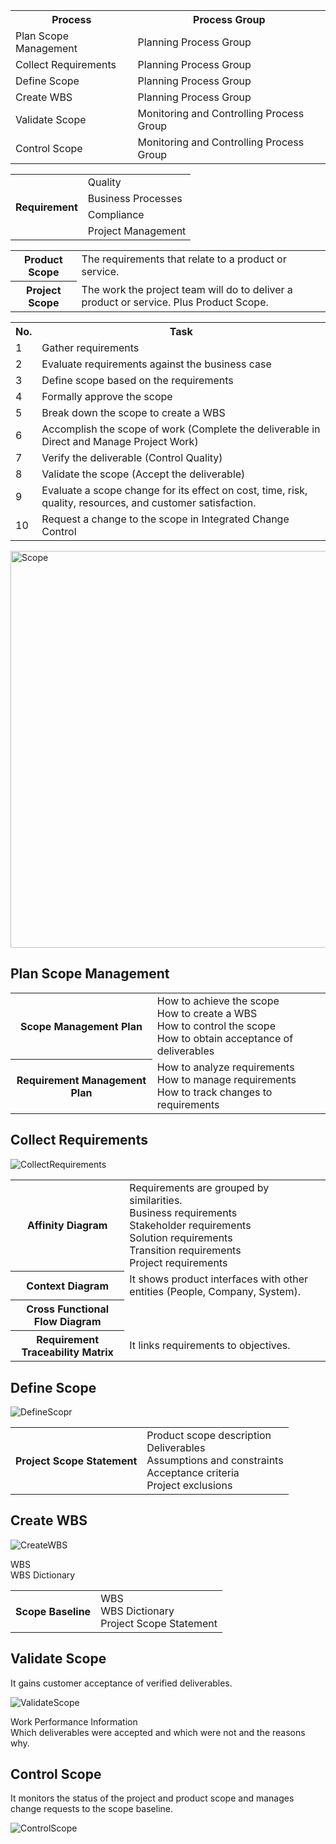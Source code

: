 <table>
<tr><th>Process</th><th>Process Group</th></tr>
<tr><td>Plan Scope Management</td><td>Planning Process Group</td></tr>
<tr><td>Collect Requirements</td><td>Planning Process Group</td></tr>
<tr><td>Define Scope</td><td>Planning Process Group</td></tr>
<tr><td>Create WBS</td><td>Planning Process Group</td></tr>
<tr><td>Validate Scope</td><td>Monitoring and Controlling Process Group</td></tr>
<tr><td>Control Scope</td><td>Monitoring and Controlling Process Group</td></tr>
</table>

<table>
  <tr><th rowspan="4">Requirement</th><td>Quality</td></tr>
  <tr><td>Business Processes</td></tr>
  <tr><td>Compliance</td></tr>
  <tr><td>Project Management</td></tr>
</table>

<table>
  <tr><th>Product Scope</th><td>The requirements that relate to a product or service.</td></tr>
  <tr><th>Project Scope</th><td>The work the project team will do to deliver a product or service. Plus Product Scope.</td></tr>
</table>

<table>
<tr><th>No.</th><th>Task</th></tr>
<tr><td>1</td><td>Gather requirements</td></tr>
<tr><td>2</td><td>Evaluate requirements against the business case</td></tr>
<tr><td>3</td><td>Define scope based on the requirements</td></tr>
<tr><td>4</td><td>Formally approve the scope</td></tr>
<tr><td>5</td><td>Break down the scope to create a WBS</td></tr>
<tr><td>6</td><td>Accomplish the scope of work (Complete the deliverable in Direct and Manage Project Work)</td></tr>
<tr><td>7</td><td>Verify the deliverable (Control Quality)</td></tr>
<tr><td>8</td><td>Validate the scope (Accept the deliverable)</td></tr>
<tr><td>9</td><td>Evaluate a scope change for its effect on cost, time, risk, quality, resources, and customer satisfaction.</td></tr>
<tr><td>10</td><td>Request a change to the scope in Integrated Change Control</td></tr>
</table>

<img width="635" alt="Scope" src="https://user-images.githubusercontent.com/3501210/102343432-e52a2980-3fdd-11eb-91a2-b1b460311278.PNG">

<h2>Plan Scope Management</h2>
<table>
  <tr><th>Scope Management Plan</th>
    <td>
      How to achieve the scope<br>
      How to create a WBS<br>
      How to control the scope<br>
      How to obtain acceptance of deliverables
    </td>
  </tr>
  <tr><th>Requirement Management Plan</th>
    <td>
      How to analyze requirements<br>
      How to manage requirements<br>
      How to track changes to requirements
    </td>
  </tr>
</table>

<h2>Collect Requirements</h2>

![CollectRequirements](https://user-images.githubusercontent.com/3501210/103397740-f4cc7500-4b7c-11eb-9394-9fca659c659b.JPG)

<table>
  <tr><th>Affinity Diagram</th>
    <td>
      Requirements are grouped by similarities.<br>
      Business requirements<br>
      Stakeholder requirements<br>
      Solution requirements<br>
      Transition requirements<br>
      Project requirements
    </td>
  </tr>
  <tr><th>Context Diagram</th><td>It shows product interfaces with other entities (People, Company, System).</td></tr>
  <tr><th>Cross Functional Flow Diagram</th><td></td></tr>
  <tr><th>Requirement Traceability Matrix</th><td>It links requirements to objectives.</td></tr>
</table>

<h2>Define Scope</h2>

![DefineScopr](https://user-images.githubusercontent.com/3501210/103397825-58ef3900-4b7d-11eb-8b52-aecf4832a229.JPG)

<table>
  <tr><th>Project Scope Statement</th>
    <td>
      Product scope description<br>
      Deliverables<br>
      Assumptions and constraints<br>
      Acceptance criteria<br>
      Project exclusions
    </td>
  </tr>
</table>

<h2>Create WBS</h2>

![CreateWBS](https://user-images.githubusercontent.com/3501210/103397902-a10e5b80-4b7d-11eb-8316-57318e6a7966.JPG)

WBS<br>
WBS Dictionary<br>
<table>
  <tr><th>Scope Baseline</th>
    <td>
      WBS<br>
      WBS Dictionary<br>
      Project Scope Statement
    </td>
  </tr>
</table>

<h2>Validate Scope</h2>
It gains customer acceptance of verified deliverables.

![ValidateScope](https://user-images.githubusercontent.com/3501210/103397946-cdc27300-4b7d-11eb-90cd-bde7842addb5.JPG)

Work Performance Information<br>
Which deliverables were accepted and which were not and the reasons why.<br>

<h2>Control Scope</h2>
It monitors the status of the project and product scope and manages change requests to the scope baseline.

![ControlScope](https://user-images.githubusercontent.com/3501210/103398006-0cf0c400-4b7e-11eb-8253-96a03725703c.JPG)
